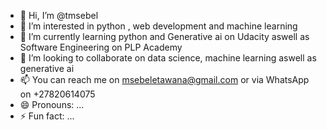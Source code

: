 - 👋 Hi, I’m @tmsebel
- 👀 I’m interested in python , web development and machine learning 
- 🌱 I’m currently learning python and Generative ai on Udacity aswell as Software Engineering on PLP Academy
- 💞️ I’m looking to collaborate on data science, machine learning aswell as generative ai
- 📫 You can reach me on msebeletawana@gmail.com or via WhatsApp on +27820614075
- 😄 Pronouns: ...
- ⚡ Fun fact: ...

<!---
tmsebel/tmsebel is a ✨ special ✨ repository because its `README.md` (this file) appears on your GitHub profile.
You can click the Preview link to take a look at your changes.
--->
